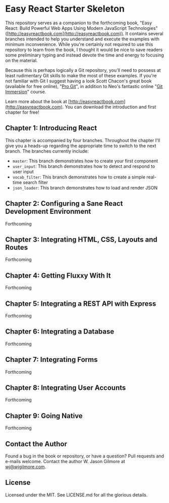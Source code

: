 # Easy React Starter Skeleton

This repository serves as a companion to the forthcoming book, "Easy React: Build Powerful Web Apps Using Modern JavaScript Technologies" ([http://easyreactbook.com](http://easyreactbook.com)). It contains several branches intended to help you understand and execute the examples with minimum inconvenience. While you're certainly not required to use this repository to learn from the book, I thought it would be nice to save readers some preliminary typing and instead devote the time and energy to focusing on the material.

Because this is perhaps logically a Git repository, you'll need to possess at least rudimentary Git skills to make the most of these examples. If you're not familiar with Git I suggest having a look Scott Chacon's great book (available for free online), "[Pro Git](https://git-scm.com/book)", in addition to Neo's fantastic online "[Git Immersion](http://gitimmersion.com/)" course.

Learn more about the book at [http://easyreactbook.com](http://easyreactbook.com). You can download the introduction and first chapter for free!

## Chapter 1: Introducing React

This chapter is accompanied by four branches. Throughout the chapter I'll give you a heads-up regarding the appropriate time to switch to the next branch. The branches currently include:

* `master`: This branch demonstrates how to create your first component
* `user_input`: This branch demonstrates how to detect and respond to user input
* `vocab_filter`: This branch demonstrates how to create a simple real-time search filter
* `json_loader`: This branch demonstrates how to load and render JSON

## Chapter 2: Configuring a Sane React Development Environment

Forthcoming

## Chapter 3: Integrating HTML, CSS, Layouts and Routes

Forthcoming

## Chapter 4: Getting Fluxxy With It

Forthcoming

## Chapter 5: Integrating a REST API with Express

Forthcoming

## Chapter 6: Integrating a Database

Forthcoming

## Chapter 7: Integrating Forms

Forthcoming

## Chapter 8: Integrating User Accounts

Forthcoming

## Chapter 9: Going Native

Forthcoming

## Contact the Author

Found a bug in the book or repository, or have a question? Pull requests and e-mails welcome. Contact the author W. Jason Gilmore at wj@wjgilmore.com.

## License

Licensed under the MIT. See LICENSE.md for all the glorious details.
